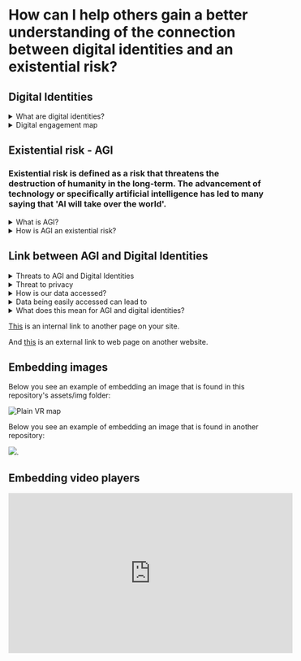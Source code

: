 # How can I help others gain a better understanding of the connection between digital identities and an existential risk? 

## Digital Identities 

<details>
  <summary>What are digital identities?</summary>
  Digital identities are a collection of data about a person or organisation that is present online. When using online services or conducting transactions, they offer a safe and secure means to prove your identity. It is no longer necessary to confirm your identification in person or with paper documents thanks to digital ID’s. Digital identities consist of personal details such as your name, birth date, email address and may require you to create a username and password for the platform your using. Examples of applications that use digital identities are Snapchat, Instagram, LinkedIn, Twitter etc. 
  
  </details>
  
<details>
  <summary>Digital engagement map</summary>
  Humanity has grown more reliant on technology, particularly cell phones and laptops, as it has developed. This dependence results in a "presence," or more accurately, a trace, being left behind. Through digital engagement, digital identities play a significant part in building these presences. A mapping method that includes visitors and residents can be used to gauge this engagement. A visitor on this map is someone who is trying to accomplish something while leaving no trace behind, such as finding information or making travel arrangements. Being a resident, on the other hand, means making the decision to use the internet and interact with others. Part of being a resident is publishing videos and images of yourself and expressing your opinion on social media creating a digital footprint. As these platforms can be used for both personal and professional purposes, there is also a personal and institutional spectrum on the map.
  
  
  My VR Map 
  
  
  
  
From my VR map I would conclude that I am more of a resident than a visitor because I spend and use more platforms for personal reasons rather than professional. However this is not to say that I am not a visitor because I do use platforms which leave no trace behind. However, I think that regardless of being a resident or a visitor data is collected and stored about humanity. This could be done through cookies from websites that I look at as a visitor or from the digital footprint I leave behind as resident. 

  </details>
  
  
   

## Existential risk - AGI 

### Existential risk is defined as a risk that threatens the destruction of humanity in the long-term. The advancement of technology or specifically artificial intelligence has led to many saying that 'AI will take over the world'.

<details> 
  <summary>What is AGI?</summary>
  AGI, also known as Artificial General Intelligence, is software with human cognitive abilities which enables it to solve problems when presented with a new task. Its goal is to carry out every task that a human being is capable of. Characteristics that an AGI has is common sense, background and transfer knowledge, abstract thinking and causality.  

   A very well-known form AGI is self-driving cars. 
  More examples of AGI can be found [here](https://www.techtarget.com/searchenterpriseai/definition/artificial-general-intelligence-AGI#:~:text=IBM's%20Watson%20supercomputer%2C%20expert%20systems,examples%20of%20narrow%20artificial%20intelligence) 
  
  </details>


<details>
  <summary>How is AGI an existential risk?</summary>
  All AI have access to enormous amounts of data, which AGI uses to gather knowledge, comprehend situations, and develop solutions just like a person would. When AGI undergoes an "intelligence explosion" and develops the capacity to design and alter both other machines and itself, it poses a massive threat. AGI would be capable of realising that humans pose the greatest harm to themselves, and it would “take matters into its own hand” in this situation with the ability to edit or control other machines. It may find humans to be a burden or believe that we are detrimental to the moral advancement of the cosmos and therefore plan our extinction. 
  
  </details>
  
  ## Link between AGI and Digital Identities 
 
 <details>
  <summary>Threats to AGI and Digital Identities</summary>
  There is no direct connection between digital identities and AGI, since AGI is regarded as an existential risk it can also be seen as a threat to digital identities. To understand the indirect link between AGI and digital identities we can look at the biggest threats to digital identities. 
This is when people obtain access to private information, when businesses use cookies to sell or buy data, and being monitored. 
  
  </details>

  <details>
    <summary>Threat to privacy</summary>
    Companies will use the information you consciously or unknowingly provide about your age, gender, location, and preferences to analyse it and customise your experience or they may sell your data in the form of website cookies.
    
 </details>
  
    
  <details>
    <summary>How is our data accessed?</summary>
      Smartphones, the internet, and surveillance cameras are used to access our data. By creating digital identities on TikTok, Instagram, and Snapchat, we unwittingly reveal personal information.
  
e.g., posting pictures on social media of a place we visited or food we ate.   
e.g., accepting terms and conditions without even reading it (its long and not easy to read) – google and Facebook own every message, image or video that is uploaded and could potentially sell this information to other companies.
e.g., While searching on google one cannot hide their interests – cannot search without typing the words in. Intimate interests are not private anymore: political views, sexual orientation, and health.
    
  </details>
  

<details>
  <summary>Data being easily accessed can lead to</summary>
  Identity theft: It's simple to access personal information, hackers can use this information to apply for loans and reset passwords with ease.  
e.g., fake accounts on Instagram, catfishing 

Phishing:
Attackers may use your account and information to send misleading emails or entice people to click on links in order to steal sensitive information from  you and your company.
        
  </details>


<details>
  <summary>What does this mean for AGI and digital identities?</summary>
  
 As AGI is created to solve problems where human efficiency is low. As mentioned before AGI is trying to replicate the humans mind in thought process. This means that it would most likely be used to solve some of the planets biggest problems such as climate change, world hunger and wars and military conflict. The AGI would recognise that we are the cause of our own problems and therefore may decide that the survival of the human species is not needed or choose a select few to continue on the species. 

AGI was developed to address issues where humans are inefficient. AGI is attempting to mimic the way the human mind thinks, as was previously mentioned. This indicates that technology would likely be employed to address some of the planet's most pressing issues, including global warming, starvation, war, and armed conflict. The AGI would understand that we are the root of our own problems and might determine that it is not necessary for the human species to survive or may choose a small number of individuals to carry on the species. Similar to this, AGI may be used to address the dangers to our digital identity's privacy, but doing so may also reveal how vindictive and destructive human beings are, as well as the reality that they will go to any lengths to make money, including stealing your data even if doing so compromises you. The process will then be repeated.
  
  </details>
  
  


        








[This](dp-checklist.md) is an internal link to another page on your site. 

And [this](https://duckduckgo.com/?q=existential+risks&t=brave&ia=web&iai=https%3A%2F%2Fwww.youtube.com%2Fwatch%3Fv%3DdzlxU3g7hUY) is an external link to web page on another website. 

## Embedding images
Below you see an example of embedding an image that is found in this repository's assets/img folder: 

![Plain VR map](assets/img/vr-map-plain.svg)

Below you see an example of embedding an image that is found in another repository:

![](https://khofstadter.com/assets/img/2005-04-01-khofstadter-painting-chien.jpg). 

## Embedding video players

<iframe width="560" height="315" src="https://www.youtube.com/embed/lfPJ7Tz4JGs" title="YouTube video player" frameborder="0" allow="accelerometer; autoplay; clipboard-write; encrypted-media; gyroscope; picture-in-picture" allowfullscreen></iframe>


